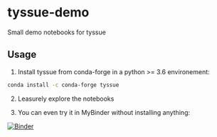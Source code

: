 # tyssue-demo

Small demo notebooks for tyssue


## Usage

1. Install tyssue from conda-forge in a python >= 3.6 environement:
```bash
conda install -c conda-forge tyssue
```

2. Leasurely explore the notebooks


3. You can even try it in MyBinder without installing anything:

[![Binder](https://mybinder.org/badge.svg)](https://mybinder.org/v2/gh/DamCB/tyssue-demo/master)
